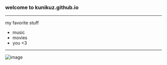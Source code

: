 ### welcome to kunikuz.github.io
---
my favorite stuff
- music
- movies 
- you <3
---
![image](https://user-images.githubusercontent.com/118230499/202070722-476a8346-c842-4d45-bdb6-81a7bbf679eb.png)
